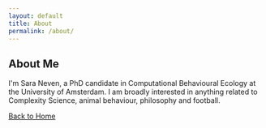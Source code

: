 ```yaml
---
layout: default
title: About
permalink: /about/
---
```


## About Me
I'm Sara Neven, a PhD candidate in Computational Behavioural Ecology at the University of Amsterdam. I am broadly interested in anything related to Complexity Science, animal behaviour, philosophy and football.

[Back to Home](/)
